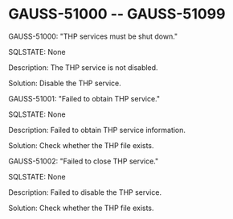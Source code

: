 # GAUSS-51000 -- GAUSS-51099<a name="EN-US_TOPIC_0302073494"></a>

GAUSS-51000: "THP services must be shut down."

SQLSTATE: None

Description: The THP service is not disabled.

Solution: Disable the THP service.

GAUSS-51001: "Failed to obtain THP service."

SQLSTATE: None

Description: Failed to obtain THP service information.

Solution: Check whether the THP file exists.

GAUSS-51002: "Failed to close THP service."

SQLSTATE: None

Description: Failed to disable the THP service.

Solution: Check whether the THP file exists.

